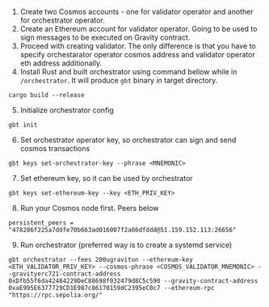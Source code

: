 
1. Create two Cosmos accounts - one for validator operator and another for orchestrator operator.
2. Create an Ethereum account for validator operator. Going to be used to sign messages to be executed on Gravity contract.
3. Proceed with creating validator. The only difference is that you have to specify orchestarator operator cosmos address and validator operator eth address additionally.
4. Install Rust and built orchestrator using command bellow while in `/orchestrator`. It will produce `gbt` binary in target directory.
```
cargo build --release
```
5. Initialize orchestrator config
```
gbt init
```
6. Set orchestrator operator key, so orchestrator can sign and send cosmos transactions
```
gbt keys set-orchestrator-key --phrase <MNEMONIC>
```
7. Set ethereum key, so it can be used by orchestrator
```
gbt keys set-ethereum-key --key <ETH_PRIV_KEY>
```
8. Run your Cosmos node first. Peers below
```
persistent_peers = "478286f225a7ddfe70b663ad016007f2a66dfddd@51.159.152.113:26656"
```
9.  Run orchestrator (preferred way is to create a systemd service)
```
gbt orchestrator --fees 200ugraviton --ethereum-key <ETH_VALIDATOR_PRIV_KEY> --cosmos-phrase <COSMOS_VALIDATOR_MNEMONIC> --gravityerc721-contract-address 0xDfb55f6da42484229DeC88698f032479d8C5c590 --gravity-contract-address 0xaE995E6377729CD1E987c86170159dC2395eC0c7 --ethereum-rpc "https://rpc.sepolia.org/"
```
